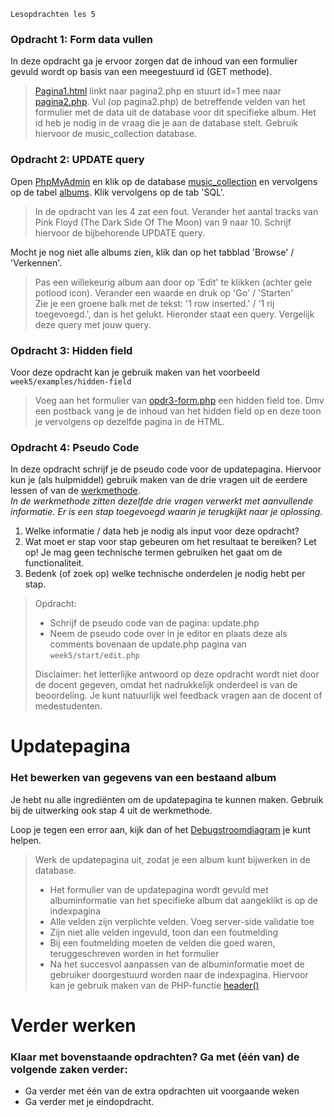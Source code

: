     Lesopdrachten les 5

### Opdracht 1: Form data vullen

In deze opdracht ga je ervoor zorgen dat de inhoud van een formulier gevuld wordt op basis van een meegestuurd id (GET methode).

> [Pagina1.html](exercises/opdr1-pagina1.html) linkt naar pagina2.php en stuurt id=1 mee naar [pagina2.php](exercises/opdr1-pagina2.php). Vul (op pagina2.php) de betreffende velden van het formulier met de data uit de database voor dit specifieke album. Het id heb je nodig in de vraag die je aan de database stelt. Gebruik hiervoor de music\_collection database.

### Opdracht 2: UPDATE query

Open [PhpMyAdmin](http://phpmyadmin.test/) en klik op de database [music\_collection](http://phpmyadmin.test/index.php?route=/database/sql&db=music_collection) en vervolgens op de tabel [albums](http://phpmyadmin.test/index.php?route=/table/sql&db=music_collection&table=albums). Klik vervolgens op de tab 'SQL'.

> In de opdracht van les 4 zat een fout. Verander het aantal tracks van Pink Floyd (The Dark Side Of The Moon) van 9 naar 10. Schrijf hiervoor de bijbehorende UPDATE query.

Mocht je nog niet alle albums zien, klik dan op het tabblad 'Browse' / 'Verkennen'.

> Pas een willekeurig album aan door op 'Edit' te klikken (achter gele potlood icon). Verander een waarde en druk op 'Go' / 'Starten'  
> Zie je een groene balk met de tekst: '1 row inserted.' / '1 rij toegevoegd.', dan is het gelukt. Hieronder staat een query. Vergelijk deze query met jouw query.

### Opdracht 3: Hidden field

Voor deze opdracht kan je gebruik maken van het voorbeeld `week5/examples/hidden-field`

> Voeg aan het formulier van [opdr3-form.php](exercises/opdr3-form.php) een hidden field toe. Dmv een postback vang je de inhoud van het hidden field op en deze toon je vervolgens op dezelfde pagina in de HTML.

### Opdracht 4: Pseudo Code

In deze opdracht schrijf je de pseudo code voor de updatepagina. Hiervoor kun je (als hulpmiddel) gebruik maken van de drie vragen uit de eerdere lessen of van de [werkmethode](https://brightspace.hr.nl/d2l/le/lessons/138307/topics/542388).  
_In de werkmethode zitten dezelfde drie vragen verwerkt met aanvullende informatie. Er is een stap toegevoegd waarin je terugkijkt naar je oplossing._

1.  Welke informatie / data heb je nodig als input voor deze opdracht?
2.  Wat moet er stap voor stap gebeuren om het resultaat te bereiken? Let op! Je mag geen technische termen gebruiken het gaat om de functionaliteit.
3.  Bedenk (of zoek op) welke technische onderdelen je nodig hebt per stap.

> Opdracht:
>
> *   Schrijf de pseudo code van de pagina: update.php
> *   Neem de pseudo code over in je editor en plaats deze als comments bovenaan de update.php pagina van `week5/start/edit.php`
>
>
> Disclaimer: het letterlijke antwoord op deze opdracht wordt niet door de docent gegeven, omdat het nadrukkelijk onderdeel is van de beoordeling. Je kunt natuurlijk wel feedback vragen aan de docent of medestudenten.

Updatepagina
============

### Het bewerken van gegevens van een bestaand album

Je hebt nu alle ingrediënten om de updatepagina te kunnen maken. Gebruik bij de uitwerking ook stap 4 uit de werkmethode.

Loop je tegen een error aan, kijk dan of het [Debugstroomdiagram](https://brightspace.hr.nl/d2l/le/lessons/138307/topics/542727) je kunt helpen.

> Werk de updatepagina uit, zodat je een album kunt bijwerken in de database.
>
> *   Het formulier van de updatepagina wordt gevuld met albuminformatie van het specifieke album dat aangeklikt is op de indexpagina
> *   Alle velden zijn verplichte velden. Voeg server-side validatie toe
> *   Zijn niet alle velden ingevuld, toon dan een foutmelding
> *   Bij een foutmelding moeten de velden die goed waren, teruggeschreven worden in het formulier
> *   Na het succesvol aanpassen van de albuminformatie moet de gebruiker doorgestuurd worden naar de indexpagina. Hiervoor kan je gebruik maken van de PHP-functie [header()](https://www.php.net/manual/en/function.header.php)

Verder werken
=============

### Klaar met bovenstaande opdrachten? Ga met (één van) de volgende zaken verder:

*   Ga verder met één van de extra opdrachten uit voorgaande weken
*   Ga verder met je eindopdracht.
